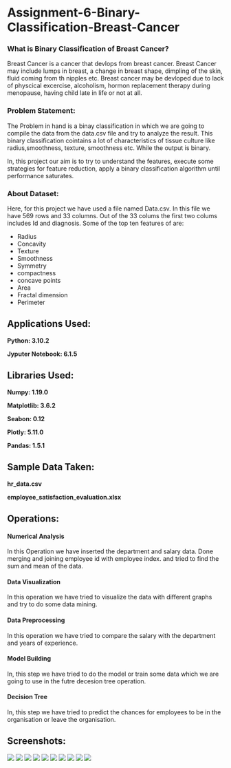 # Assignment-6-Binary-Classification-Breast-Cancer

### What is Binary Classification of Breast Cancer?

Breast Cancer is a cancer that devlops from breast cancer. Breast Cancer may include lumps in breast, a change in breast shape, dimpling of the skin, fluid coming from th nipples etc. Breast cancer may be devloped due to lack of physcical excercise, alcoholism, hormon replacement therapy during menopause, having child late in life or not at all.

### Problem Statement:

The Problem in hand is a binay classification in which we are going to compile the data from the data.csv file and try to analyze the result. This binary classification cointains a lot of characteristics of tissue culture like radius,smoothness, texture, smoothness etc. While the output is binary.

In, this project our aim is to try to understand the features, execute some strategies for feature reduction, apply a binary classification algorithm until performance saturates.

### About Dataset:

Here, for this project we have used a file named Data.csv. In this file we have 569 rows and 33 columns. Out of the 33 colums the first two colums includes Id and diagnosis. Some of the top ten features of are:

* Radius
* Concavity
* Texture
* Smoothness
* Symmetry
* compactness
* concave points
* Area
* Fractal dimension
* Perimeter













## Applications Used:

**Python: 3.10.2**

**Jyputer Notebook: 6.1.5**


## Libraries Used:

**Numpy: 1.19.0** 

**Matplotlib: 3.6.2**

**Seabon: 0.12**

**Plotly: 5.11.0**

**Pandas: 1.5.1**

## Sample Data Taken:

**hr_data.csv**

**employee_satisfaction_evaluation.xlsx**

## Operations:

#### Numerical Analysis

In this Operation we have inserted the department and salary data. Done merging and joining employee id with employee index. and tried to find the sum and mean of the data.

#### Data Visualization
In this operation we have tried to visualize the data with different graphs and try to do some data mining.

#### Data Preprocessing

In this operation we have tried to compare the salary with the department and years of experience.

#### Model Building 
In, this step we have tried to do the model or train some data which we are going to use in the futre decesion tree operation.

#### Decision Tree

In, this step we have tried to predict the chances for employees to be in the organisation or leave the organisation.

## Screenshots:
![](https://i.imgur.com/8BGOC8c.png)
![](https://i.imgur.com/1mnuyf6.png)
![](https://i.imgur.com/zHSUO0p.png)
![](https://i.imgur.com/iB6Yv76.png)
![](https://i.imgur.com/3xMcI53.png)
![](https://i.imgur.com/oqKQ3yY.png)
![](https://i.imgur.com/mWkBsFX.png)
![](https://i.imgur.com/XqzMS8e.png)
![](https://i.imgur.com/lCNaFCt.png)
![](https://i.imgur.com/MGtA7zh.png)


